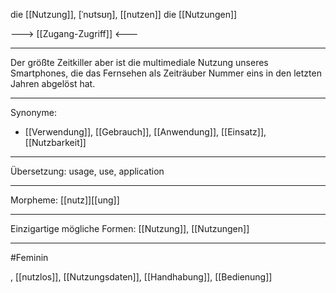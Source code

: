 die [[Nutzung]], [ˈnʊtsʊŋ], [[nutzen]]
die [[Nutzungen]]

---> [[Zugang-Zugriff]] <---


---
Der größte Zeitkiller aber ist die multimediale Nutzung unseres Smartphones, die das Fernsehen als Zeiträuber Nummer eins in den letzten Jahren abgelöst hat. 

---
Synonyme:
- [[Verwendung]], [[Gebrauch]], [[Anwendung]], [[Einsatz]], [[Nutzbarkeit]]

---
Übersetzung: usage, use, application

---
Morpheme:
[[nutz]][[ung]]

---
Einzigartige mögliche Formen: [[Nutzung]], [[Nutzungen]]

---
#Feminin 

, [[nutzlos]], [[Nutzungsdaten]], [[Handhabung]], [[Bedienung]]


